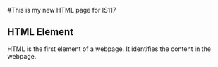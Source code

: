 #This is my new HTML page for IS117

## HTML Element
HTML is the first element of a webpage. It identifies the content in the webpage.
